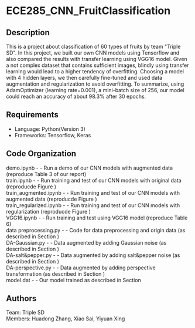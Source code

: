 # ECE285_CNN_FruitClassification
## Description
This is a project about classification of 60 types of fruits by team "Triple SD". In this project, we built our own CNN models using Tensorflow and also compared the results with transfer learning using VGG16 model. Given a not complex dataset that contains sufficient images, blindly using transfer learning would lead to a higher tendency of overfitting. Choosing a model with 4 hidden layers, we then carefully fine-tuned and used data augmentation and regularization to avoid overfitting. To summarize, using AdamOptimizer (learning rate=0.001), a mini-batch size of 256, our model could reach an accuracy of about 98.3\% after 30 epochs.
## Requirements
* Language: Python(Version 3)
* Frameworks: Tensorflow, Keras
## Code Organization
demo.ipynb  - - Run a demo of our CNN models with augmented data (reproduce Table 3 of our report) <br />
train.ipynb  - - Run training and test of our CNN models with original data (reproducde Figure ) <br />
train_augmented.ipynb  - - Run training and test of our CNN models with augmented data (reproducde Figure ) <br />
train_regularized.ipynb  - - Run training and test of our CNN models with regularization (reproducde Figure ) <br />
VGG16.ipynb  - - Run training and test using VGG16 model (reproduce Table 6) <br />
data preprocessing.py  - - Code for data preprocessing and origin data (as described in Section ) <br />
DA-Gaussian.py  - - Data augmented by adding Gaussian noise (as described in Section ) <br /> 
DA-salt&pepper.py  - - Data augmented by adding salt&pepper noise (as described in Section ) <br />
DA-perspective.py  - - Data augmented by adding perspective transformation (as described in Section ) <br />
model.dat - - Our model trained as described in Section 
## Authors
Team: Triple SD <br />
Members: Huadong Zhang, Xiao Sai, Yiyuan Xing
